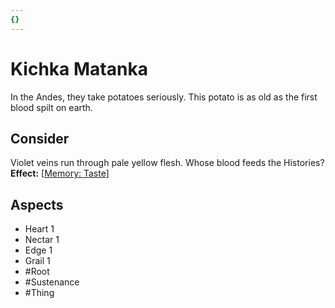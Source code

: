 ```yaml
---
{}
---
```

# Kichka Matanka
In the Andes, they take potatoes seriously. This potato is as old as the first blood spilt on earth.
## Consider
Violet veins run through pale yellow flesh. Whose blood feeds the Histories?<br> **Effect:** [[Memory: Taste](https://uadaf.theevilroot.xyz/rowenarium/element/mem.Taste)]
## Aspects
- Heart 1
- Nectar 1
- Edge 1
- Grail 1
- #Root 
- #Sustenance 
- #Thing